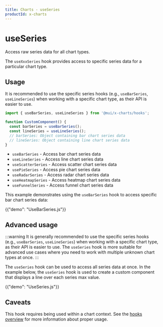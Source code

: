 ```yaml
---
title: Charts - useSeries
productId: x-charts
---
```


# useSeries

<p class="description">Access raw series data for all chart types.</p>

The `useXxxSeries` hook provides access to specific series data for a particular chart type.

## Usage

It is recommended to use the specific series hooks (e.g., `useBarSeries`, `useLineSeries`) when working with a specific chart type, as their API is easier to use.

```js
import { useBarSeries, useLineSeries } from '@mui/x-charts/hooks';

function CustomComponent() {
  const barSeries = useBarSeries();
  const lineSeries = useLineSeries();
  // barSeries: Object containing bar chart series data
  // lineSeries: Object containing line chart series data
}
```

- `useBarSeries` - Access bar chart series data
- `useLineSeries` - Access line chart series data
- `useScatterSeries` - Access scatter chart series data
- `usePieSeries` - Access pie chart series data
- `useRadarSeries` - Access radar chart series data
- `useHeatmapSeries` - Access heatmap chart series data
- `useFunnelSeries` - Access funnel chart series data

This example demonstrates using the `useBarSeries` hook to access specific bar chart series data:

{{"demo": "UseBarSeries.js"}}

## Advanced usage

:::warning
It is generally recommended to use the specific series hooks (e.g., `useBarSeries`, `useLineSeries`) when working with a specific chart type, as their API is easier to use.
The `useSeries` hook is more suitable for advanced use cases where you need to work with multiple unknown chart types at once.
:::

The `useSeries` hook can be used to access all series data at once.
In the example below, the `useSeries` hook is used to create a custom component that displays a line over each series max value.

{{"demo": "UseSeries.js"}}

## Caveats

This hook requires being used within a chart context. See the [hooks overview](/x/react-charts/hooks/) for more information about proper usage.
